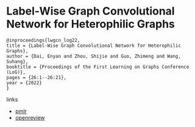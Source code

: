 # Label-Wise Graph Convolutional Network for Heterophilic Graphs

```
@inproceedings{lwgcn_log22,
title = {Label-Wise Graph Convolutional Network for Heterophilic Graphs},
author = {Dai, Enyan and Zhou, Shijie and Guo, Zhimeng and Wang, Suhang},
booktitle = {Proceedings of the First Learning on Graphs Conference (LoG)},
pages = {26:1--26:21},
year = {2022}
}
```

links
- [pmlr](https://proceedings.mlr.press/v198/dai22b.html)
- [openreview](https://openreview.net/forum?id=HRmby7yVVuF)
